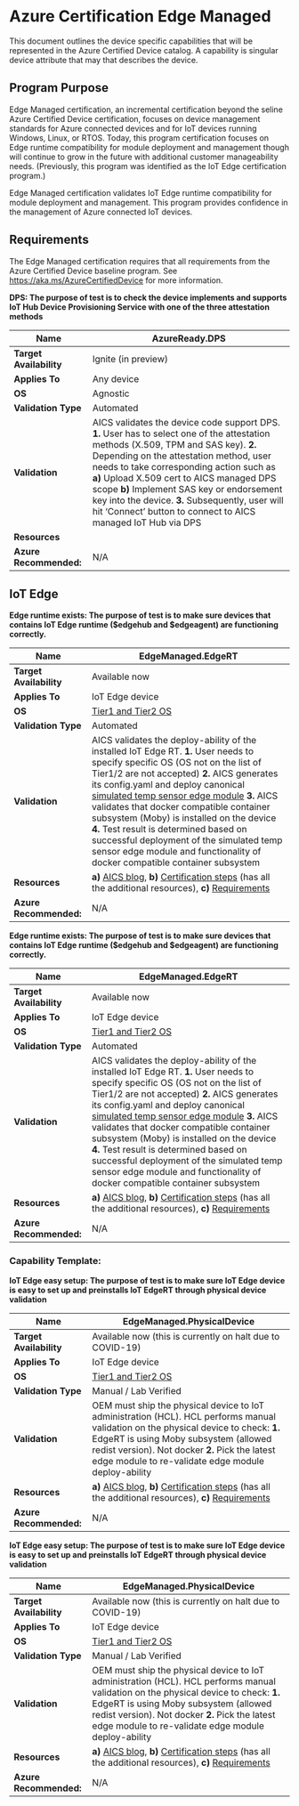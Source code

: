 # Azure Certification Edge Managed 

This document outlines the device specific capabilities that will be represented in the Azure Certified Device catalog. A capability is singular device attribute that may that describes the device. 

## Program Purpose

Edge Managed certification, an incremental certification beyond the seline Azure Certified Device certification, focuses on device management standards for Azure connected devices and for IoT devices running Windows, Linux, or RTOS. Today, this program certification focuses on Edge runtime compatibility for module deployment and management though will continue to grow in the future with additional customer manageability needs. (Previously, this program was identified as the IoT Edge certification program.) 

Edge Managed certification validates IoT Edge runtime compatibility for module deployment and management. This program provides confidence in the management of Azure connected IoT devices.

## Requirements

The Edge Managed certification requires that all requirements from the Azure Certified Device baseline program.  See <https://aka.ms/AzureCertifiedDevice> for more information.

**DPS:  The purpose of test is to check the device implements and supports IoT Hub Device Provisioning Service with one of the three attestation methods**

| **Name**                | AzureReady.DPS                                               |
| ----------------------- | ------------------------------------------------------------ |
| **Target Availability** | Ignite (in preview)                                                |
| **Applies To**          | Any device                                      |
| **OS**                  | Agnostic                                                     |
| **Validation Type**     | Automated                                                    |
| **Validation**          | AICS validates the device code support DPS. **1.** User has to select one of the attestation methods (X.509, TPM and SAS key). **2.** Depending on the attestation method, user needs to take corresponding action such as **a)** Upload X.509 cert to AICS managed DPS scope **b)** Implement SAS key or endorsement key into the device. **3.** Subsequently, user will hit ‘Connect’ button to connect to AICS managed IoT Hub via DPS                                                    |
| **Resources**           |                                                      |
| **Azure Recommended:**     | N/A                                                    |

## IoT Edge

**Edge runtime exists:  The purpose of test is to make sure devices that contains IoT Edge runtime ($edgehub and $edgeagent) are functioning correctly.**

| **Name**                | EdgeManaged.EdgeRT                                               |
| ----------------------- | ------------------------------------------------------------ |
| **Target Availability** | Available now                                                          |
| **Applies To**          | IoT Edge device                                                   |
| **OS**                  | [Tier1 and Tier2 OS](https://docs.microsoft.com/en-us/azure/iot-edge/support)                                                     |
| **Validation Type**     | Automated                                                    |
| **Validation**          | AICS validates the deploy-ability of the installed IoT Edge RT. **1.** User needs to specify specific OS (OS not on the list of Tier1/2 are not accepted) **2.** AICS generates its config.yaml and deploy canonical [simulated temp sensor edge module](https://azuremarketplace.microsoft.com/en-us/marketplace/apps/azure-iot.simulated-temperature-sensor?tab=Overview) **3.** AICS validates that docker compatible container subsystem (Moby) is installed on the device **4.** Test result is determined based on successful deployment of the simulated temp sensor edge module and functionality of docker compatible container subsystem                                                    |
| **Resources**           | **a)** [AICS blog](https://azure.microsoft.com/en-in/blog/expanding-azure-iot-certification-service-to-support-azure-iot-edge-device-certification/), **b)** [Certification steps](https://aka.ms/IoTCertificationsBasics) (has all the additional resources), **c)** [Requirements](https://aka.ms/certfaq) |
| **Azure Recommended:**     | N/A                                                    |

**Edge runtime exists:  The purpose of test is to make sure devices that contains IoT Edge runtime ($edgehub and $edgeagent) are functioning correctly.**                                                              

| **Name**                | EdgeManaged.EdgeRT                                                  |
| ----------------------- | ------------------------------------------------------------ |
| **Target Availability** | Available now                                            |
| **Applies To**          | IoT Edge device                                                   |
| **OS**                  | [Tier1 and Tier2 OS](https://docs.microsoft.com/en-us/azure/iot-edge/support)                                                     |
| **Validation Type**     | Automated                                                    |
| **Validation**          | AICS validates the deploy-ability of the installed IoT Edge RT. **1.** User needs to specify specific OS (OS not on the list of Tier1/2 are not accepted) **2.** AICS generates its config.yaml and deploy canonical [simulated temp sensor edge module](https://azuremarketplace.microsoft.com/en-us/marketplace/apps/azure-iot.simulated-temperature-sensor?tab=Overview) **3.** AICS validates that docker compatible container subsystem (Moby) is installed on the device **4.** Test result is determined based on successful deployment of the simulated temp sensor edge module and functionality of docker compatible container subsystem                                                    |
| **Resources**           | **a)** [AICS blog](https://azure.microsoft.com/en-in/blog/expanding-azure-iot-certification-service-to-support-azure-iot-edge-device-certification/), **b)** [Certification steps](https://aka.ms/IoTCertificationsBasics) (has all the additional resources), **c)** [Requirements](https://aka.ms/certfaq) |
| **Azure Recommended:**     | N/A                                                    |

### Capability Template:

**IoT Edge easy setup:  The purpose of test is to make sure IoT Edge device is easy to set up and preinstalls IoT EdgeRT through physical device validation**

| **Name**                | EdgeManaged.PhysicalDevice                                             |
| ----------------------- | ------------------------------------------------------------ |
| **Target Availability** | Available now (this is currently on halt due to COVID-19)                                            |
| **Applies To**          | IoT Edge device                                                   |
| **OS**                  | [Tier1 and Tier2 OS](https://docs.microsoft.com/en-us/azure/iot-edge/support)                                                     |
| **Validation Type**     | Manual / Lab Verified                                                    |
| **Validation**          | OEM must ship the physical device to IoT administration (HCL). HCL performs manual validation on the physical device to check: **1.** EdgeRT is using Moby subsystem (allowed redist version). Not docker **2.** Pick the latest edge module to re-validate edge module deploy-ability                                                    |
| **Resources**           | **a)** [AICS blog](https://azure.microsoft.com/en-in/blog/expanding-azure-iot-certification-service-to-support-azure-iot-edge-device-certification/), **b)** [Certification steps](https://aka.ms/IoTCertificationsBasics) (has all the additional resources), **c)** [Requirements](https://aka.ms/certfaq) |
| **Azure Recommended:**     | N/A                                                    |

**IoT Edge easy setup:  The purpose of test is to make sure IoT Edge device is easy to set up and preinstalls IoT EdgeRT through physical device validation**

| **Name**                | EdgeManaged.PhysicalDevice                                             |
| ----------------------- | ------------------------------------------------------------ |
| **Target Availability** | Available now (this is currently on halt due to COVID-19)                                            |
| **Applies To**          | IoT Edge device                                                   |
| **OS**                  | [Tier1 and Tier2 OS](https://docs.microsoft.com/en-us/azure/iot-edge/support)                                                     |
| **Validation Type**     | Manual / Lab Verified                                                    |
| **Validation**          | OEM must ship the physical device to IoT administration (HCL). HCL performs manual validation on the physical device to check: **1.** EdgeRT is using Moby subsystem (allowed redist version). Not docker **2.** Pick the latest edge module to re-validate edge module deploy-ability                                                    |
| **Resources**           | **a)** [AICS blog](https://azure.microsoft.com/en-in/blog/expanding-azure-iot-certification-service-to-support-azure-iot-edge-device-certification/), **b)** [Certification steps](https://aka.ms/IoTCertificationsBasics) (has all the additional resources), **c)** [Requirements](https://aka.ms/certfaq) |
| **Azure Recommended:**     | N/A                                                    |